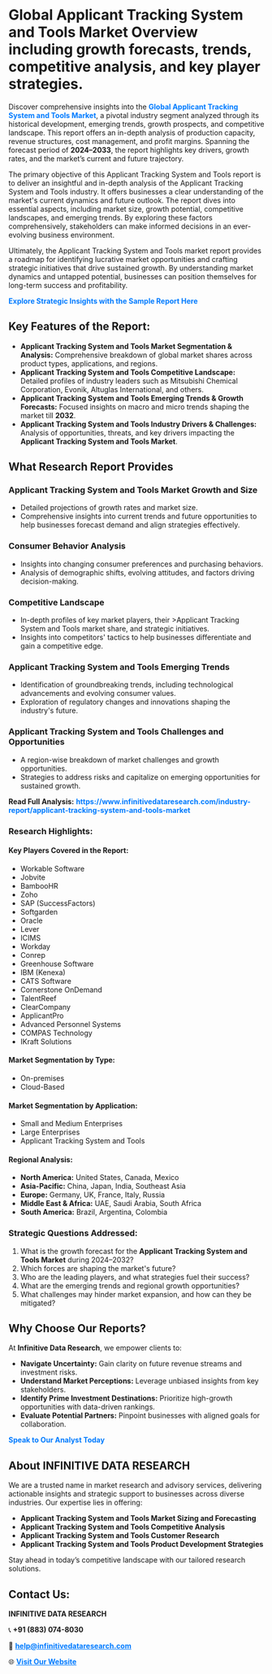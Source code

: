 <h1>Global Applicant Tracking System and Tools Market Overview including growth forecasts, trends, competitive analysis, and key player strategies.</h1>
<p>
Discover comprehensive insights into the 
<a href="https://www.infinitivedataresearch.com/industry-report/applicant-tracking-system-and-tools-market" rel="dofollow" style="color: #007BFF; text-decoration: none;"><strong>Global Applicant Tracking System and Tools Market</strong></a>, a pivotal industry segment analyzed through its historical development, emerging trends, growth prospects, and competitive landscape. This report offers an in-depth analysis of production capacity, revenue structures, cost management, and profit margins. Spanning the forecast period of <strong>2024–2033</strong>, the report highlights key drivers, growth rates, and the market’s current and future trajectory.
</p>
<p>
The primary objective of this Applicant Tracking System and Tools report is to deliver an insightful and in-depth analysis of the Applicant Tracking System and Tools industry. It offers businesses a clear understanding of the market's current dynamics and future outlook. The report dives into essential aspects, including market size, growth potential, competitive landscapes, and emerging trends. By exploring these factors comprehensively, stakeholders can make informed decisions in an ever-evolving business environment.
</p>
<p>
Ultimately, the Applicant Tracking System and Tools market report provides a roadmap for identifying lucrative market opportunities and crafting strategic initiatives that drive sustained growth. By understanding market dynamics and untapped potential, businesses can position themselves for long-term success and profitability.
</p>
<p>
<a href="https://www.infinitivedataresearch.com/request-sample/reportId=111386" style="color: #007BFF; text-decoration: none;"><strong>Explore Strategic Insights with the Sample Report Here</strong></a>
</p>

<h2>Key Features of the Report:</h2>
<ul>
<li><strong>Applicant Tracking System and Tools Market Segmentation & Analysis:</strong> Comprehensive breakdown of global market shares across product types, applications, and regions.</li>
<li><strong>Applicant Tracking System and Tools Competitive Landscape:</strong> Detailed profiles of industry leaders such as Mitsubishi Chemical Corporation, Evonik, Altuglas International, and others.</li>
<li><strong>Applicant Tracking System and Tools Emerging Trends & Growth Forecasts:</strong> Focused insights on macro and micro trends shaping the market till <strong>2032</strong>.</li>
<li><strong>Applicant Tracking System and Tools Industry Drivers & Challenges:</strong> Analysis of opportunities, threats, and key drivers impacting the <strong>Applicant Tracking System and Tools Market</strong>.</li>
</ul>

<h2>What Research Report Provides</h2>
<h3>Applicant Tracking System and Tools Market Growth and Size</h3>
<ul>
<li>Detailed projections of growth rates and market size.</li>
<li>Comprehensive insights into current trends and future opportunities to help businesses forecast demand and align strategies effectively.</li>
</ul>

<h3>Consumer Behavior Analysis</h3>
<ul>
<li>Insights into changing consumer preferences and purchasing behaviors.</li>
<li>Analysis of demographic shifts, evolving attitudes, and factors driving decision-making.</li>
</ul>

<h3>Competitive Landscape</h3>
<ul>
<li>In-depth profiles of key market players, their >Applicant Tracking System and Tools market share, and strategic initiatives.</li>
<li>Insights into competitors' tactics to help businesses differentiate and gain a competitive edge.</li>
</ul>

<h3>Applicant Tracking System and Tools Emerging Trends</h3>
<ul>
<li>Identification of groundbreaking trends, including technological advancements and evolving consumer values.</li>
<li>Exploration of regulatory changes and innovations shaping the industry's future.</li>
</ul>

<h3>Applicant Tracking System and Tools Challenges and Opportunities</h3>
<ul>
<li>A region-wise breakdown of market challenges and growth opportunities.</li>
<li>Strategies to address risks and capitalize on emerging opportunities for sustained growth.</li>
</ul>
<p><strong>Read Full Analysis:</strong> <a href="https://www.infinitivedataresearch.com/industry-report/applicant-tracking-system-and-tools-market" rel="dofollow" style="color: #007BFF; text-decoration: none;"><strong>https://www.infinitivedataresearch.com/industry-report/applicant-tracking-system-and-tools-market</strong></a></p>
<h3>Research Highlights:</h3>
<h4>Key Players Covered in the Report:</h4>
<ul><li>Workable Software</li><li>Jobvite</li><li>BambooHR</li><li>Zoho</li><li>SAP (SuccessFactors)</li><li>Softgarden</li><li>Oracle</li><li>Lever</li><li>ICIMS</li><li>Workday</li><li>Conrep</li><li>Greenhouse Software</li><li>IBM (Kenexa)</li><li>CATS Software</li><li>Cornerstone OnDemand</li><li>TalentReef</li><li>ClearCompany</li><li>ApplicantPro</li><li>Advanced Personnel Systems</li><li>COMPAS Technology</li><li>IKraft Solutions</li></ul>
<h4>Market Segmentation by Type:</h4>
<ul><li>On-premises</li><li>Cloud-Based</li></ul>
<h4>Market Segmentation by Application:</h4>
<ul><li>Small and Medium Enterprises</li><li>Large Enterprises</li><li>Applicant Tracking System and Tools</li></ul>

<h4>Regional Analysis:</h4>
<ul>
<li><strong>North America:</strong> United States, Canada, Mexico</li>
<li><strong>Asia-Pacific:</strong> China, Japan, India, Southeast Asia</li>
<li><strong>Europe:</strong> Germany, UK, France, Italy, Russia</li>
<li><strong>Middle East & Africa:</strong> UAE, Saudi Arabia, South Africa</li>
<li><strong>South America:</strong> Brazil, Argentina, Colombia</li>
</ul>

<h3>Strategic Questions Addressed:</h3>
<ol>
<li>What is the growth forecast for the <strong>Applicant Tracking System and Tools Market</strong> during 2024–2032?</li>
<li>Which forces are shaping the market's future?</li>
<li>Who are the leading players, and what strategies fuel their success?</li>
<li>What are the emerging trends and regional growth opportunities?</li>
<li>What challenges may hinder market expansion, and how can they be mitigated?</li>
</ol>

<h2>Why Choose Our Reports?</h2>
<p>At <strong>Infinitive Data Research</strong>, we empower clients to:</p>
<ul>
<li><strong>Navigate Uncertainty:</strong> Gain clarity on future revenue streams and investment risks.</li>
<li><strong>Understand Market Perceptions:</strong> Leverage unbiased insights from key stakeholders.</li>
<li><strong>Identify Prime Investment Destinations:</strong> Prioritize high-growth opportunities with data-driven rankings.</li>
<li><strong>Evaluate Potential Partners:</strong> Pinpoint businesses with aligned goals for collaboration.</li>
</ul>
<p><a href="https://www.infinitivedataresearch.com/industry-report/applicant-tracking-system-and-tools-market" rel="dofollow" style="color: #007BFF; text-decoration: none;"><strong>Speak to Our Analyst Today</strong></a></p>

<h2>About INFINITIVE DATA RESEARCH</h2>
<p>We are a trusted name in market research and advisory services, delivering actionable insights and strategic support to businesses across diverse industries. Our expertise lies in offering:</p>
<ul>
<li><strong>Applicant Tracking System and Tools Market Sizing and Forecasting</strong></li>
<li><strong>Applicant Tracking System and Tools Competitive Analysis</strong></li>
<li><strong>Applicant Tracking System and Tools Customer Research</strong></li>
<li><strong>Applicant Tracking System and Tools Product Development Strategies</strong></li>
</ul>
<p>Stay ahead in today’s competitive landscape with our tailored research solutions.</p>

<h2>Contact Us:</h2>
<p><strong>INFINITIVE DATA RESEARCH</strong></p>
<p>📞 <strong>+91 (883) 074-8030</strong></p>
<p>📧 <strong><a href="mailto:help@infinitivedataresearch.com" style="color: #007BFF;">help@infinitivedataresearch.com</a></strong></p>
<p>🌐 <strong><a href="https://www.infinitivedataresearch.com" rel="dofollow" style="color: #007BFF;">Visit Our Website</a></strong></p>